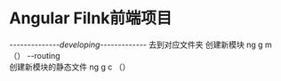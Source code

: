 # Angular Filnk前端项目
*--------------developing-------------*
去到对应文件夹
创建新模块  ng g m （） --routing  
创建新模块的静态文件 ng g c （）